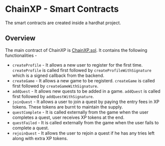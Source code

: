 # ChainXP - Smart Contracts

The smart contracts are created inside a hardhat project.

## Overview
The main contract of ChainXP is [ChainXP.sol](/contracts/ChainXP.sol). It contains the following functionalities -
- `createProfile` - It allows a new user to register for the first time. `createProfile` is called first followed by `createProfileWithSignature` which is a signed callback from the backend.
- `createGame` - It allows a new game to be registerd. `createGame` is called first followed by `createGameWithSignature`.
- `addQuest` - It allows new quests to be added in a game. `addQuest` is called first followed by `addQuestWithSignature`.
- `joinQuest` - It allows a user to join a quest by paying the entry fees in XP tokens. These tokens are burnt to maintain the supply.
- `questComplete` - It is called externally from the game when the user completes a quest, user receives XP tokens at the end.
- `questFailed` - It is called externally from the game when the user fails to complete a quest.
- `rejoinQuest` - It allows the user to rejoin a quest if he has any tries left along with extra XP tokens.